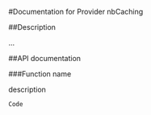 #Documentation for Provider nbCaching

##Description

...

##API documentation

###Function name

description

```
Code
```


